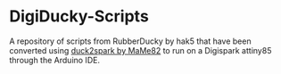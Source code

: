 # DigiDucky-Scripts
A repository of scripts from RubberDucky by hak5 that have been converted using <a href="https://github.com/mame82/duck2spark">duck2spark by MaMe82</a> to run on a Digispark attiny85 through the Arduino IDE.
